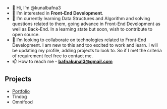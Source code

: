 - 👋 Hi, I’m @kunalbafna3
- 👀 I’m interested in **Front-End Development**.
- 🌱 I’m currently learning Data Structures and Algorithm and solving questions related to them, going advance in Front-End Development as well as Back-End. In a learning state but soon, wish to contribute to open source.
- 💞️ I’m looking to collaborate on technologies related to Front-End Development. I am new to this and too excited to work and learn. I will be updating my profile, adding projects to look to. So if I met the criteria of requirement feel free to contact me.
- 📫 How to reach me - **bafnakunal3@gmail.com**

<!---
kunalbafna3/kunalbafna3 is a ✨ special ✨ repository because its `README.md` (this file) appears on your GitHub profile.
You can click the Preview link to take a look at your changes.
--->


## Projects
* [Portfolio]()
* Tindog
* Omnifood
